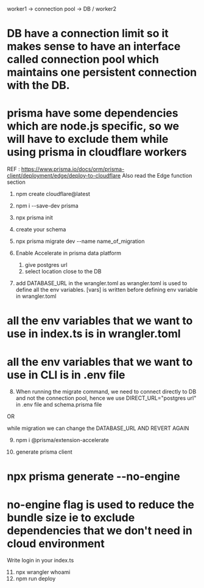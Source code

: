 



worker1 -> connection pool -> DB
           /
    worker2 


# DB have a connection limit so it makes sense to have an interface called connection pool which maintains one persistent connection with the DB.

# prisma have some dependencies which are node.js specific, so we will have to exclude them while using prisma in cloudflare workers

REF : https://www.prisma.io/docs/orm/prisma-client/deployment/edge/deploy-to-cloudflare
Also read the Edge function section




1) npm create cloudflare@latest
2) npm i --save-dev prisma
3) npx prisma init
4) create your schema
5) npx prisma migrate dev --name name_of_migration
6) Enable Accelerate in prisma data platform
    1) give postgres url
    2) select location close to the DB

7) add DATABASE_URL in the wrangler.toml as wrangler.toml is used to define all the env variables. [vars] is written before defining env variable in wrangler.toml

# all the env variables that we want to use in index.ts is in wrangler.toml 
# all the env variables that we want to use in CLI is in .env file

8) When running the migrate command, we need to connect directly to DB and not the connection pool, hence we use DIRECT_URL="postgres url" in .env file and schema.prisma file

OR

while migration we can change the DATABASE_URL AND REVERT AGAIN

9) npm i @prisma/extension-accelerate

10) generate prisma client
# npx prisma generate --no-engine
# no-engine flag is used to reduce the bundle size ie to exclude dependencies that we don't need in cloud environment

Write login in your index.ts

11) npx wrangler whoami
12) npm run deploy